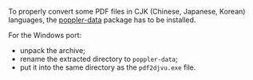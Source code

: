 To properly convert some PDF files in CJK (Chinese, Japanese, Korean) languages, the [poppler-data](http://poppler.freedesktop.org/poppler-data-0.3.0.tar.gz) package has to be installed.

For the Windows port:

  * unpack the archive;
  * rename the extracted directory to `poppler-data`;
  * put it into the same directory as the `pdf2djvu.exe` file.